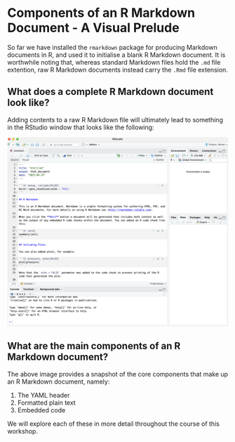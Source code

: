 # Components of an R Markdown Document - A Visual Prelude

So far we have installed the `rmarkdown` package for producing Markdown documents in R, and used it to initialise a blank R Markdown document. It is worthwhile noting that, whereas standard Markdown files hold the `.md` file extention, raw R Markdown documents instead carry the `.Rmd` file extension. 

## What does a complete R Markdown document look like?

Adding contents to a raw R Markdown file will ultimately lead to something in the RStudio window that looks like the following:

![Completed RMarkdown view](Embedded_Display_Items/Completed_RMarkdown_View.png)

## What are the main components of an R Markdown document?

The above image provides a snapshot of the core components that make up an R Markdown document, namely:

1. The YAML header
2. Formatted plain text
3. Embedded code

We will explore each of these in more detail throughout the course of this workshop.
